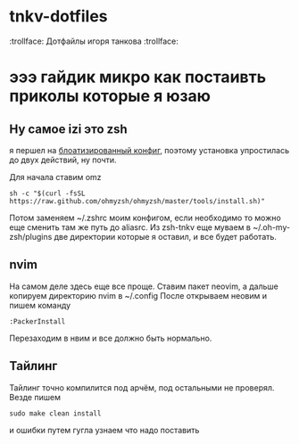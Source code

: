 # tnkv-dotfiles 
:trollface: Дотфайлы игоря танкова :trollface:
# эээ гайдик микро как постаивть приколы которые я юзаю

## Ну самое izi это zsh
я першел на [блоатизированный конфиг](https://ohmyz.sh/), поэтому установка упростилась до двух действий, ну почти.

Для начала ставим omz
```
sh -c "$(curl -fsSL https://raw.github.com/ohmyzsh/ohmyzsh/master/tools/install.sh)"
```

Потом заменяем ~/.zshrc моим конфигом, если необходимо то можно еще сменить там же путь до aliasrc. Из zsh-tnkv еще муваем в ~/.oh-my-zsh/plugins две директории которые я оставил, и все будет работать.

## nvim
На самом деле здесь еще все проще. Ставим пакет neovim, а дальше копируем директорию nvim в ~/.config
После открываем неовим и пишем команду

```
:PackerInstall
```
Перезаходим в нвим и все должно быть нормально.

## Тайлинг

Тайлинг точно компилится под арчём, под остальными не проверял.
Везде пишем 
```
sudo make clean install
```
и ошибки путем гугла узнаем что надо поставить
